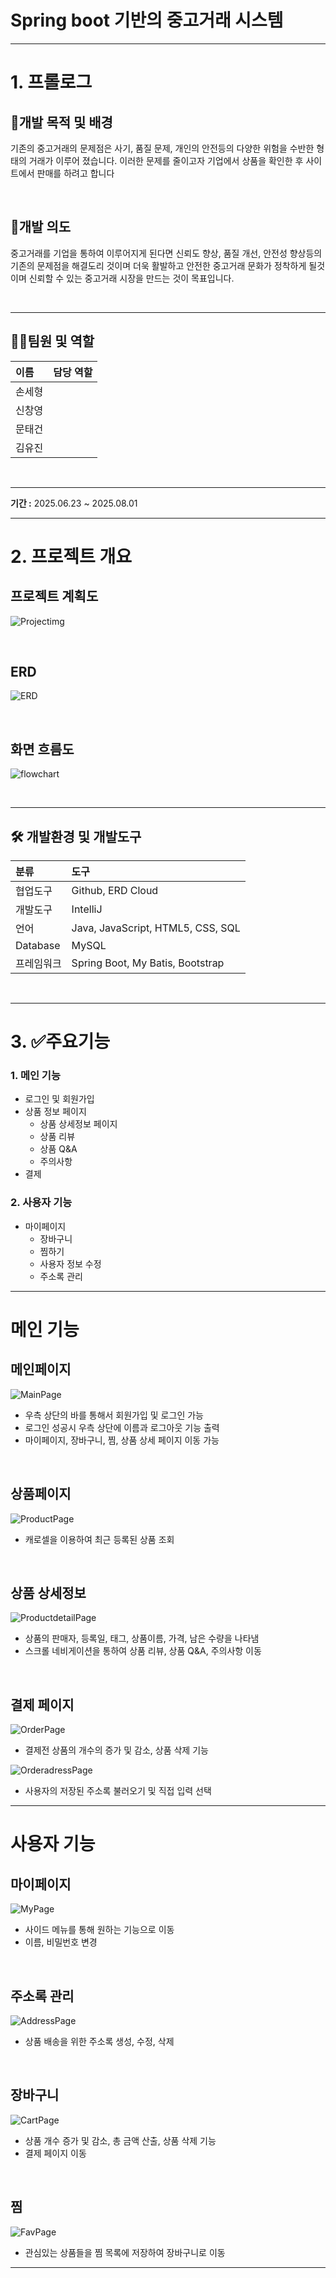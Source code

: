 # Spring boot 기반의 중고거래 시스템

***
# 1. 프롤로그
## 📌개발 목적 및 배경
기존의 중고거래의 문제점은 사기, 품질 문제, 개인의 안전등의 다양한 위험을 수반한 형태의 거래가 이루어 졌습니다.
이러한 문제를 줄이고자 기업에서 상품을 확인한 후 사이트에서 판매를 하려고 합니다

<br>

## 📌개발 의도
중고거래를 기업을 통하여 이루어지게 된다면 신뢰도 향상, 품질 개선, 안전성 향상등의 기존의 문제점을 해결도리 것이며
더욱 활발하고 안전한 중고거래 문화가 정착하게 될것이며 신뢰할 수 있는 중고거래 시장을 만드는 것이 목표입니다.

<br>

***
## 🧑‍💻팀원 및 역할
|이름| 담당 역할 |
|:----|:-----|
|손세형|      |
|신창영|      |
|문태건|      |
|김유진|      |

<br>

***

**기간 :**  2025.06.23 ~ 2025.08.01

***
# 2. 프로젝트 개요
## 프로젝트 계획도
![Projectimg](readmeimgs/project.png)

<br>

## ERD
![ERD](readmeimgs/ERD.png)

<br>

## 화면 흐름도
![flowchart](readmeimgs/flowchart.png)

<br>

***
## 🛠 개발환경 및 개발도구

| 분류       | 도구                                |
|:---------|:----------------------------------|
| 협업도구     | Github, ERD Cloud                 |
| 개발도구     | IntelliJ                          |
| 언어       | Java, JavaScript, HTML5, CSS, SQL |
| Database | MySQL                             |
| 프레임워크    | Spring Boot, My Batis, Bootstrap  |

<br>

***
# 3. ✅주요기능
### 1. 메인 기능
- 로그인 및 회원가입
- 상품 정보 페이지
  - 상품 상세정보 페이지
  - 상품 리뷰
  - 상품 Q&A
  - 주의사항
- 결제

### 2. 사용자 기능
- 마이페이지
  - 장바구니
  - 찜하기
  - 사용자 정보 수정
  - 주소록 관리

***
# 메인 기능
## 메인페이지
![MainPage](readmeimgs/MainPage.png)
- 우측 상단의 바를 통해서 회원가입 및 로그인 가능
- 로그인 성공시 우측 상단에 이름과 로그아웃 기능 출력
- 마이페이지, 장바구니, 찜, 상품 상세 페이지 이동 가능

<br>

## 상품페이지
![ProductPage](readmeimgs/ProductPage.png)
- 캐로셀을 이용하여 최근 등록된 상품 조회

<br>

## 상품 상세정보
![ProductdetailPage](readmeimgs/Productimg.png)
- 상품의 판매자, 등록일, 태그, 상품이름, 가격, 남은 수량을 나타냄
- 스크롤 네비게이션을 통하여 상품 리뷰, 상품 Q&A, 주의사항 이동

<br>

## 결제 페이지
![OrderPage](readmeimgs/OrderPage.png)
- 결제전 상품의 개수의 증가 및 감소, 상품 삭제 기능

![OrderadressPage](readmeimgs/OrderAdr.gif)
- 사용자의 저장된 주소록 불러오기 및 직접 입력 선택

***
# 사용자 기능
## 마이페이지
![MyPage](readmeimgs/MyPage.png)
- 사이드 메뉴를 통해 원하는 기능으로 이동
- 이름, 비밀번호 변경

<br>

## 주소록 관리
![AddressPage](readmeimgs/AddressPage.png)
- 상품 배송을 위한 주소록 생성, 수정, 삭제

<br>

## 장바구니
![CartPage](readmeimgs/CartPage.png)
- 상품 개수 증가 및 감소, 총 금액 산출, 상품 삭제 기능
- 결제 페이지 이동

<br>

## 찜
![FavPage](readmeimgs/FavPage.png)
- 관심있는 상품들을 찜 목록에 저장하여 장바구니로 이동

***